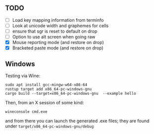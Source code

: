 ## TODO

 * [ ] Load key mapping information from terminfo
 * [ ] Look at unicode width and graphemes for cells
 * [ ] ensure that sgr is reset to default on drop
 * [ ] Option to use alt screen when going raw
 * [x] Mouse reporting mode (and restore on drop)
 * [x] Bracketed paste mode (and restore on drop)

## Windows

Testing via Wine:

```
sudo apt install gcc-mingw-w64-x86-64
rustup target add x86_64-pc-windows-gnu
cargo build --target=x86_64-pc-windows-gnu  --example hello
```

Then, from an X session of some kind:

```
wineconsole cmd.exe
```

and from there you can launch the generated .exe files; they are found under `target/x86_64-pc-windows-gnu/debug`


